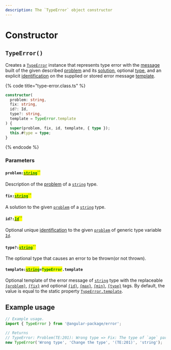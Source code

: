 ```yaml
---
description: The `TypeError` object constructor
---
```


# Constructor

## `TypeError()`

Creates a [`TypeError`](broken-reference) instance that represents type error with the [message](../commonerror/accessors/get-message.md) built of the given described [problem](constructor.md#problem-string) and its [solution](constructor.md#fix-string), optional [type](constructor.md#type-string), and an explicit [identification](constructor.md#id-id) on the supplied or stored error message [template](constructor.md#template-string-typeerror.template).

{% code title="type-error.class.ts" %}
```typescript
constructor(
  problem: string,
  fix: string,
  id?: Id,
  type?: string,
  template = TypeError.template
) {
  super(problem, fix, id, template, { type });
  this.#type = type;
}
```
{% endcode %}

### Parameters

#### `problem:`[<mark style="color:green;">`string`</mark>](https://developer.mozilla.org/en-US/docs/Web/JavaScript/Reference/Global\_Objects/String)<mark style="color:green;">``</mark>

Description of the [problem](../getting-started/basic-concepts.md#problem) of a [`string`](https://developer.mozilla.org/en-US/docs/Web/JavaScript/Reference/Global\_Objects/String) type.

#### `fix:`[<mark style="color:green;">`string`</mark>](https://developer.mozilla.org/en-US/docs/Web/JavaScript/Reference/Global\_Objects/String)<mark style="color:green;">``</mark>

A solution to the given [`problem`](constructor.md#problem-string) of a [`string`](https://developer.mozilla.org/en-US/docs/Web/JavaScript/Reference/Global\_Objects/String) type.

#### `id?:`[<mark style="color:green;">`Id`</mark>](generic-type-variables.md)<mark style="color:green;">``</mark>

Optional unique [identification](../getting-started/basic-concepts.md#identification) to the given [`problem`](constructor.md#problem-string) of generic type variable [`Id`](generic-type-variables.md).

#### `type?:`[<mark style="color:green;">`string`</mark>](https://developer.mozilla.org/en-US/docs/Web/JavaScript/Reference/Global\_Objects/String)<mark style="color:green;">``</mark>

The optional type that causes an error to be thrown(or not thrown).

#### `template:`[<mark style="color:green;">`string`</mark>](https://developer.mozilla.org/en-US/docs/Web/JavaScript/Reference/Global\_Objects/String)`=`<mark style="color:green;">`TypeError`</mark>`.template`

Optional template of the error message of [`string`](https://developer.mozilla.org/en-US/docs/Web/JavaScript/Reference/Global\_Objects/String) type with the replaceable [`{problem}`](../commonerror/properties/static-template.md#problem), [`{fix}`](../commonerror/properties/static-template.md#fix) and optional [`{id}`](../commonerror/properties/static-template.md#id), [`{max}`](../commonerror/properties/static-template.md#max), [`{min}`](../commonerror/properties/static-template.md#min), [`{type}`](../commonerror/properties/static-template.md#type) tags. By default, the value is equal to the static property [`TypeError.template`](properties/static-template.md).

## Example usage

```typescript
// Example usage.
import { TypeError } from '@angular-package/error';

// Returns
// TypeError: Problem(TE:201): Wrong type => Fix: The type of `age` parameter must be of the string
new TypeError('Wrong type', 'Change the type', '(TE:201)', 'string');
```
